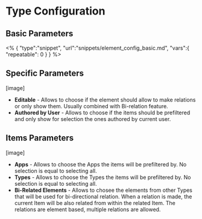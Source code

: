 # Type Configuration

## Basic Parameters

<% {
	"type":"snippet", "url":"snippets/element_config_basic.md", "vars":{
		"repeatable": 0
	}
} %>

## Specific Parameters

[image]

- **Editable** - Allows to choose if the element should allow to make relations or only show them. Usually combined with Bi-relation feature.
- **Authored by User** - Allows to choose if the items should be prefiltered and only show for selection the ones authored by current user.

## Items Parameters

[image]

- **Apps** - Allows to choose the Apps the items will be prefiltered by. No selection is equal to selecting all. 
- **Types** - Allows to choose the Types the items will be prefiltered by. No selection is equal to selecting all. 
- **Bi-Related Elements** - Allows to chosee the elements from other Types that will be used for bi-directional relation. When a relation is made, the current Item will be also related from within the related Item. The relations are element based, multiple relations are allowed.
